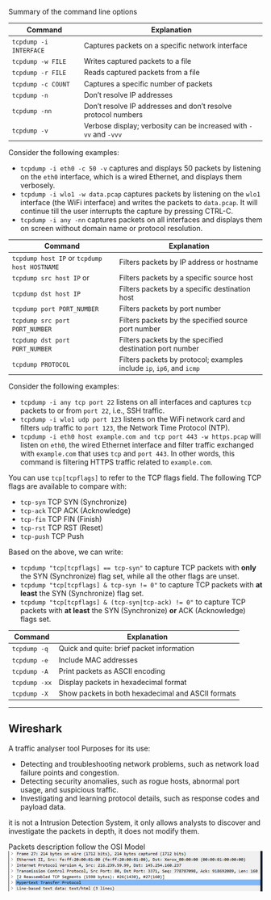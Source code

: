 Summary of the command line options

|Command|Explanation|
|---|---|
|`tcpdump -i INTERFACE`|Captures packets on a specific network interface|
|`tcpdump -w FILE`|Writes captured packets to a file|
|`tcpdump -r FILE`|Reads captured packets from a file|
|`tcpdump -c COUNT`|Captures a specific number of packets|
|`tcpdump -n`|Don’t resolve IP addresses|
|`tcpdump -nn`|Don’t resolve IP addresses and don’t resolve protocol numbers|
|`tcpdump -v`|Verbose display; verbosity can be increased with `-vv` and `-vvv`|
Consider the following examples:

- `tcpdump -i eth0 -c 50 -v` captures and displays 50 packets by listening on the `eth0` interface, which is a wired Ethernet, and displays them verbosely.
- `tcpdump -i wlo1 -w data.pcap` captures packets by listening on the `wlo1` interface (the WiFi interface) and writes the packets to `data.pcap`. It will continue till the user interrupts the capture by pressing CTRL-C.
- `tcpdump -i any -nn` captures packets on all interfaces and displays them on screen without domain name or protocol resolution.

|Command|Explanation|
|---|---|
|`tcpdump host IP` or `tcpdump host HOSTNAME`|Filters packets by IP address or hostname|
|`tcpdump src host IP` or|Filters packets by a specific source host|
|`tcpdump dst host IP`|Filters packets by a specific destination host|
|`tcpdump port PORT_NUMBER`|Filters packets by port number|
|`tcpdump src port PORT_NUMBER`|Filters packets by the specified source port number|
|`tcpdump dst port PORT_NUMBER`|Filters packets by the specified destination port number|
|`tcpdump PROTOCOL`|Filters packets by protocol; examples include `ip`, `ip6`, and `icmp`|

Consider the following examples:

- `tcpdump -i any tcp port 22` listens on all interfaces and captures `tcp` packets to or from `port 22`, i.e., SSH traffic.
- `tcpdump -i wlo1 udp port 123` listens on the WiFi network card and filters `udp` traffic to `port 123`, the Network Time Protocol (NTP).
- `tcpdump -i eth0 host example.com and tcp port 443 -w https.pcap` will listen on `eth0`, the wired Ethernet interface and filter traffic exchanged with `example.com` that uses `tcp` and `port 443`. In other words, this command is filtering HTTPS traffic related to `example.com`.

You can use `tcp[tcpflags]` to refer to the TCP flags field. The following TCP flags are available to compare with:

- `tcp-syn` TCP SYN (Synchronize)
- `tcp-ack` TCP ACK (Acknowledge)
- `tcp-fin` TCP FIN (Finish)
- `tcp-rst` TCP RST (Reset)
- `tcp-push` TCP Push

Based on the above, we can write:

- `tcpdump "tcp[tcpflags] == tcp-syn"` to capture TCP packets with **only** the SYN (Synchronize) flag set, while all the other flags are unset.
- `tcpdump "tcp[tcpflags] & tcp-syn != 0"` to capture TCP packets with **at least** the SYN (Synchronize) flag set.
- `tcpdump "tcp[tcpflags] & (tcp-syn|tcp-ack) != 0"` to capture TCP packets with **at least** the SYN (Synchronize) **or** ACK (Acknowledge) flags set.

|Command|Explanation|
|---|---|
|`tcpdump -q`|Quick and quite: brief packet information|
|`tcpdump -e`|Include MAC addresses|
|`tcpdump -A`|Print packets as ASCII encoding|
|`tcpdump -xx`|Display packets in hexadecimal format|
|`tcpdump -X`|Show packets in both hexadecimal and ASCII formats|

---
## Wireshark

A traffic analyser tool
Purposes for its use:
- Detecting and troubleshooting network problems, such as network load failure points and congestion.
- Detecting security anomalies, such as rogue hosts, abnormal port usage, and suspicious traffic.
- Investigating and learning protocol details, such as response codes and payload data.

it is not a Intrusion Detection System, it only allows analysts to discover and investigate the packets in depth, it does not modify them.

Packets description follow the OSI Model
![2. Source Material/Career/Images/Pasted image 20250328001657.png](../../../../../7.%20Images/Pasted%20image%2020250328001657%201.png)
